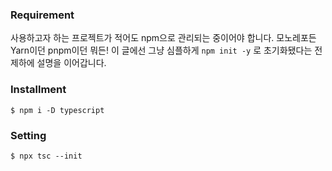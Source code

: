 
### Requirement


사용하고자 하는 프로젝트가 적어도 npm으로 관리되는 중이어야 합니다. 모노레포든 Yarn이던 pnpm이던 뭐든! 이 글에선 그냥 심플하게 `npm init -y` 로 초기화됐다는 전제하에 설명을 이어갑니다.


### Installment


```shell
$ npm i -D typescript
```


### Setting


```shell
$ npx tsc --init
```


###

